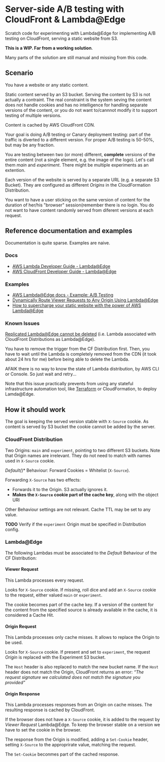 # Server-side A/B testing with CloudFront & Lambda@Edge

Scratch code for experimenting with Lambda@Edge for implementing A/B testing on CloudFront, serving a static website from S3.

**This is a WIP. Far from a working solution**.

Many parts of the solution are still manual and missing from this code.

## Scenario

You have a website or any static content.

Static content served by an S3 bucket.
Serving the content by S3 is not actually a contraint. The real constraint is the system seving the content does not handle cookies and has no intelligence for handling separate versions of the content, or you do not want to/cannnot modify it to support testing of multiple versions.

Content is cached by AWS CloudFront CDN.

Your goal is doing A/B testing or Canary deployment testing: part of the traffic is diverted to a different version. For proper A/B testing is 50-50%, but may be any fraction.

You are testing between two (or more) different, **complete** versions of the entire content (not a single element, e.g. the image of the logo).
Let's call them *main* and *experiment*. There might be multiple experiments as an extention.

Each version of the website is served by a separate URL (e.g. a separate S3 Bucket). They are configured as different *Origins* in the CloudFormation Distribution.

You want to have a user sticking on the same version of content for the duration of her/his "browser" session(remember there is no login.
You do not want to have content randomly served from diferent versions at each request.

## Reference documentation and examples

Documentation is quite sparse. Examples are naive.

### Docs

* [AWS Lambda Developer Guide - Lambda@Edge](https://docs.aws.amazon.com/lambda/latest/dg/lambda-edge.html)
* [AWS CloudFront Developer Guide - Lambda@Edge](https://docs.aws.amazon.com/AmazonCloudFront/latest/DeveloperGuide/lambda-at-the-edge.html)


### Examples

* [AWS Lambda@Edge docs - Example: A/B Testing](https://docs.aws.amazon.com/AmazonCloudFront/latest/DeveloperGuide/lambda-examples.html#lambda-examples-a-b-testing)
* [Dynamically Route Viewer Requests to Any Origin Using Lambda@Edge](https://aws.amazon.com/blogs/networking-and-content-delivery/dynamically-route-viewer-requests-to-any-origin-using-lambdaedge/)
* [How to supercharge your static website with the power of AWS Lambda@Edge](https://read.acloud.guru/supercharging-a-static-site-with-lambda-edge-da5a1314238b)


### Known Issues

[Replicated Lambda@Edge cannot be deleted](https://forums.aws.amazon.com/thread.jspa?threadID=260242) (i.e. Lambda associated with CloudFront Distributions as Lambda@Edge).

You have to remove the trigger from the CF Distribution first. Then, you have to wait until the Lambda is completely removed from the CDN (it took about 24 hrs for me) before being able to delete the Lambda.

AFAIK there is no way to know the state of Lambda distribution, by AWS CLI or Console. So just wait and retry...

Note that this issue practically prevents from using any stateful infrastructure automation tool, like [Terraform](https://github.com/terraform-providers/terraform-provider-aws/issues/1721) or CloudFormation, to deploy Lamda@Edge.

## How it should work

The goal is keeping the served version stable with `X-Source` cookie. 
As content is served by S3 bucket the cookie cannot be added by the server.

### CloudFront Distribution

Two Origins: `main` and `experiment`, pointing to two different S3 buckets.
Note that Origin names are irrelevant. They do not need to match with names used in `X-Source` cookie.

*Default(*)* Behaviour:  Forward Cookies = Whitelist (`X-Source`).

Forwarding `X-Source` has two effects:
- Forwards it to the Origin. S3 actually ignores it.
- **Makes the `X-Source` cookie part of the cache key**, along with the object URI

Other Behaviour settings are not relevant. Cache TTL may be set to any value.


**TODO** Verify if the `experiment` Origin must be specified in Distribution config.

### Lambda@Edge

The following Lambdas must be associated to the *Default* Behaviour of the CF Distribution:

#### Viewer Request

This Lambda processes every request.

Looks for `X-Source` cookie. 
If missing, roll dice and add an `X-Source` cookie to the request, either valued `main` or `experiment`.

The cookie becomes part of the cache key.
If a version of the content for the content from the specified source is already available in the cache, it is considered a Cache Hit.

#### Origin Request

This Lambda processes only cache misses. 
It allows to replace the Origin to be used.

Looks for `X-Source` cookie.
If present and set to `experiment`, the request *Origin* is replaced with the Experiment S3 bucket.

The `Host` header is also replaced to match the new bucket name. 
If the `Host` header does not match the Origin, CloudFront returns an error: *“The request signature we calculated does not match the signature you provided”*

#### Origin Response

This Lambda processes responses from an Origin on cache misses.
The resulting response is cached by CloudFront.

If the browser does not have a `X-Source` cookie, it is added to the request by *Viewer Request* Lambda@Edge.
To keep the browser stable on a version we have to set the cookie in the browser.

The response from the Origin is modified, adding a `Set-Cookie` header, setting `X-Source` to the approprirate value, matching the request.

The `Set-Cookie` beconmes part of the cached response.
